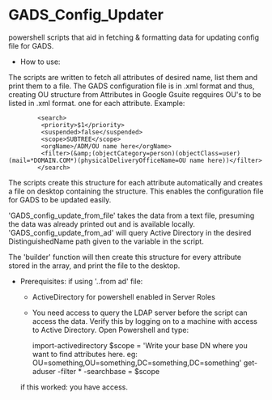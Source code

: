 # GADS_Config_Updater
powershell scripts that aid in fetching & formatting data for updating config file for GADS.

* How to use:

The scripts are written to fetch all attributes of desired name, list them and print them to a file.
The GADS configuration file is in .xml format and thus, creating OU structure from Attributes in Google Gsuite regquires
OU's to be listed in .xml format. one <orgName> for each attribute. Example:
  
            <search>
             <priority>$1</priority>
             <suspended>false</suspended>
             <scope>SUBTREE</scope>
             <orgName>/ADM/OU name here</orgName>
             <filter>(&amp;(objectCategory=person)(objectClass=user)(mail=*DOMAIN.COM*)(physicalDeliveryOfficeName=OU name here))</filter>
            </search>
  
  The scripts create this structure for each attribute automatically and creates a file on desktop containing the structure. 
  This enables the configuration file for GADS to be updated easily.
  
  'GADS_config_update_from_file' takes the data from a text file, presuming the data was already printed out and is available locally.
  'GADS_config_update_from_ad' will query Active Directory in the desired DistinguishedName path given to the variable in the script.
  
  The 'builder' function will then create this structure for every attribute stored in the array, and print the file to the desktop. 
  
  * Prerequisites: 
    if using '..from ad' file:
  
    * ActiveDirectory for powershell enabled in Server Roles
    * You need access to query the LDAP server before the script can access the data. Verify this by logging on to a machine with access
      to Active Directory. Open Powershell and type:
      
        import-activedirectory
        $scope = 'Write your base DN where you want to find attributes here. eg: OU=something,OU=something,DC=something,DC=something'
        get-aduser -filter * -searchbase = $scope
   
    if this worked: you have access. 
    
   
